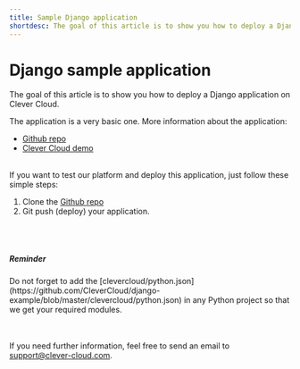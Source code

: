 ```yaml
---
title: Sample Django application
shortdesc: The goal of this article is to show you how to deploy a Django application on Clever Cloud.
---
```


# Django sample application

The goal of this article is to show you how to deploy a Django application on Clever Cloud.

The application is a very basic one. More information about the application:  

*  [Github repo](https://github.com/CleverCloud/django-example)
*  [Clever Cloud demo](http://django.cleverapps.io/)

<br/>
If you want to test our platform and deploy this application, just follow these simple steps:

1. Clone the [Github repo](https://github.com/CleverCloud/django-example)
2. Git push (deploy) your application.

<br/><br/>
<div class="alert alert-hot-problems">
  <h5>Reminder</h5>
  <p>
    Do not forget to add the [clevercloud/python.json](https://github.com/CleverCloud/django-example/blob/master/clevercloud/python.json) in any Python project so that we get your required modules.
  </p>
</div>


<br/><br/>If you need further information, feel free to send an email to <support@clever-cloud.com>.

